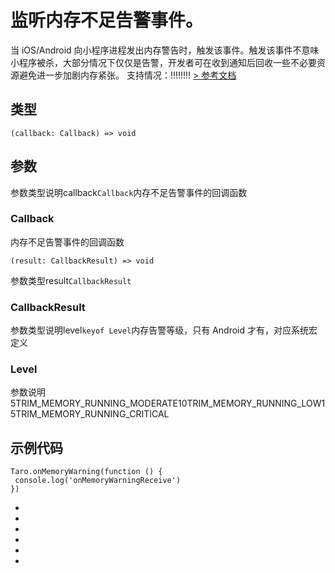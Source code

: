 # 监听内存不足告警事件。
当 iOS/Android 向小程序进程发出内存警告时，触发该事件。触发该事件不意味小程序被杀，大部分情况下仅仅是告警，开发者可在收到通知后回收一些不必要资源避免进一步加剧内存紧张。
支持情况：!!!!!!!!
[> 参考文档
](https://developers.weixin.qq.com/miniprogram/dev/api/device/performance/wx.onMemoryWarning.html)
## 类型[​](onMemoryWarning.html#类型)
```tsx
(callback: Callback) => void
```

## 参数[​](onMemoryWarning.html#参数)
参数类型说明callback`Callback`内存不足告警事件的回调函数
### Callback[​](onMemoryWarning.html#callback)
内存不足告警事件的回调函数
```tsx
(result: CallbackResult) => void
```
参数类型result`CallbackResult`
### CallbackResult[​](onMemoryWarning.html#callbackresult)
参数类型说明level`keyof Level`内存告警等级，只有 Android 才有，对应系统宏定义
### Level[​](onMemoryWarning.html#level)
参数说明5TRIM_MEMORY_RUNNING_MODERATE10TRIM_MEMORY_RUNNING_LOW15TRIM_MEMORY_RUNNING_CRITICAL
## 示例代码[​](onMemoryWarning.html#示例代码)
```tsx
Taro.onMemoryWarning(function () {
 console.log('onMemoryWarningReceive')
})
```

- 
- 

- 
- 
- 

-
